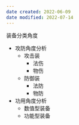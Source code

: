 ```yaml
---
date created: 2022-06-09
date modified: 2022-07-14
---
```


装备分类角度

- 攻防角度分析
	- 攻击装
		- 法伤
		- 物伤
	- 防御装
		- 法防
		- 物防
- 功用角度分析
	- 数值型装备
	- 功能型装备
